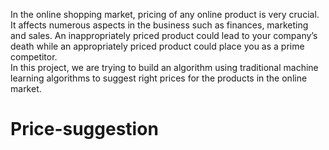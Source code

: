 In the online shopping market, pricing of any online product is very crucial. It affects numerous aspects in the business such as finances, marketing and sales. An inappropriately priced product could lead to your company’s death while an appropriately priced product could place you as a prime competitor.<br />
In this project, we are trying to build an algorithm using traditional machine learning algorithms to suggest right prices for the products in the online market.
# Price-suggestion
